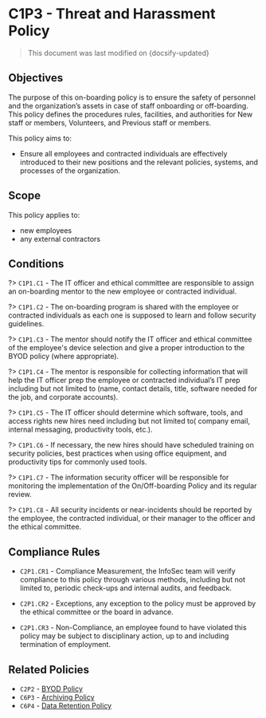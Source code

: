 # C1P3 - Threat and Harassment Policy 

> This document was last modified on {docsify-updated}

## Objectives

The purpose of this on-boarding policy is to ensure the safety of personnel and the organization’s assets  in case of staff onboarding or off-boarding.
This policy defines the procedures rules, facilities, and authorities for New staff or members, Volunteers, and Previous staff or members.

This policy aims to:

- Ensure all employees and contracted individuals are effectively introduced to their new positions and the relevant policies, systems, and processes of the organization.

## Scope

This policy applies to:

- new employees
- any external contractors

## Conditions

?> `C1P1.C1` - The IT officer and ethical committee are responsible to assign an on-boarding mentor to the new employee or contracted individual.

?> `C1P1.C2` - The on-boarding program is shared with the employee or contracted individuals as each one is supposed to learn and follow security guidelines.

?> `C1P1.C3` - The mentor should notify the IT officer and ethical committee of the employee's device selection and give a proper introduction to the BYOD policy (where appropriate).

?> `C1P1.C4` - The mentor is responsible for collecting information that will help the IT officer prep the employee or contracted individual’s IT prep including but not limited to (name, contact details, title, software needed for the job, and corporate accounts).

?> `C1P1.C5` - The IT officer should determine which software, tools, and access rights new hires need including but not limited to( company email, internal messaging, productivity tools, etc.).

?> `C1P1.C6` - If necessary, the new hires should have scheduled training on security policies, best practices when using office equipment, and productivity tips for commonly used tools.

?> `C1P1.C7` - The information security officer will be responsible for monitoring the implementation of the On/Off-boarding Policy and its regular review.

?> `C1P1.C8` - All security incidents or near-incidents should be reported by the employee, the contracted individual, or their manager to the officer and the ethical committee.

## Compliance Rules

- `C2P1.CR1` - Compliance Measurement, the InfoSec team will verify compliance to this policy through various methods, including but not limited to, periodic check-ups and internal audits, and feedback.

- `C2P1.CR2` - Exceptions, any exception to the policy must be approved by the ethical committee or the board in advance.

- `C2P1.CR3` - Non-Compliance, an employee found to have violated this policy may be subject to disciplinary action, up to and including termination of employment.

## Related Policies

- `C2P2` - [BYOD Policy]()
- `C6P3` - [Archiving Policy]()
- `C6P4` - [Data Retention Policy]()
